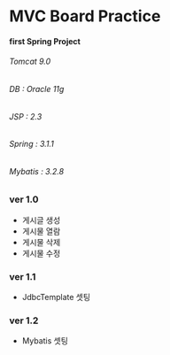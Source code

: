 # MVC Board Practice
#### first Spring Project

###### Tomcat 9.0 
###### DB : Oracle 11g
###### JSP : 2.3
###### Spring : 3.1.1
###### Mybatis : 3.2.8

### ver 1.0
- 게시글 생성
- 게시물 열람
- 게시물 삭제
- 게시물 수정

### ver 1.1
- JdbcTemplate 셋팅

### ver 1.2
- Mybatis 셋팅
